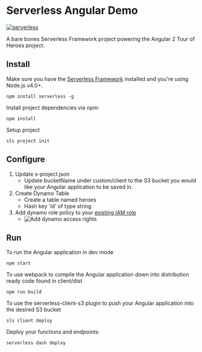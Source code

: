 # Serverless Angular Demo

[![serverless](http://public.serverless.com/badges/v3.svg)](http://www.serverless.com)

A bare bones Serverless Framework project powering the Angular 2 Tour of Heroes project.

## Install

Make sure you have the [Serverless Framework](http://www.serverless.com) installed and you're using Node.js v4.0+. 
```
npm install serverless -g
```
Install project dependencies via npm:
```
npm install
```
Setup project
```
sls project init
```

## Configure
1. Update s-project.json
    - Update bucketName under custom/client to the S3 bucket you would like your Angular application to be saved in.
2. Create Dynamo Table
    - Create a table named heroes
    - Hash key 'id' of type string
3. Add dynamo role policy to your [existing IAM role](https://console.aws.amazon.com/iam/home?region=us-east-1#roles)
    - ![Add dynamo access rights](https://raw.github.com/jongear/serverless-angular-demo/master/README-content/dynamo-iam-role-policy.PNG "Add dynamo access rights")


## Run

To run the Angular application in dev mode
```
npm start
```

To use webpack to compile the Angular application down into distribution ready code found in client/dist
```
npm run build
```

To use the serverless-client-s3 plugin to push your Angular application into the desired S3 bucket
```
sls client deploy
```

Deploy your functions and endpoints:
```
serverless dash deploy
```